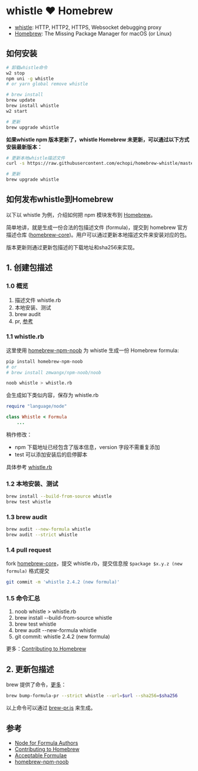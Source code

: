 # whistle ❤️ Homebrew

* [whistle]: HTTP, HTTP2, HTTPS, Websocket debugging proxy
* [Homebrew]: The Missing Package Manager for macOS (or Linux)

## 如何安装

```sh
# 卸载whistle命令
w2 stop
npm uni -g whistle
# or yarn global remove whistle

# brew install
brew update
brew install whistle
w2 start

# 更新
brew upgrade whistle
```

**如果whistle npm 版本更新了，whistle Homebrew 未更新，可以通过以下方式安装最新版本：**

```sh
# 更新本地whistle描述文件
curl -s https://raw.githubusercontent.com/echopi/homebrew-whistle/master/brew-local-update.sh | bash -s --

# 更新
brew upgrade whistle
```

## 如何发布whistle到Homebrew

以下以 whistle 为例，介绍如何把 npm 模块发布到 [Homebrew]。

简单地讲，就是生成一份合法的包描述文件 (formula)，提交到 homebrew 官方描述仓库 ([homebrew-core])。用户可以通过更新本地描述文件来安装对应的包。

版本更新则通过更新包描述的下载地址和sha256来实现。

## 1. 创建包描述

### 1.0 概览

1. 描述文件 whistle.rb
2. 本地安装、测试
3. brew audit
4. pr, [参考](https://github.com/Homebrew/homebrew-core/pull/48268)

### 1.1 whistle.rb

这里使用 [homebrew-npm-noob] 为 whistle 生成一份 Homebrew formula:

```sh
pip install homebrew-npm-noob
# or
# brew install zmwangx/npm-noob/noob

noob whistle > whistle.rb
```

会生成如下类似内容，保存为 whistle.rb

```rb
require "language/node"

class Whistle < Formula
	...
```

稍作修改：

* npm 下载地址已经包含了版本信息，version 字段不需重复添加
* test 可以添加安装后的启停脚本

具体参考 [whistle.rb]

### 1.2 本地安装、测试

```sh
brew install --build-from-source whistle
brew test whistle
```

### 1.3 brew audit

```sh
brew audit --new-formula whistle
brew audit --strict whistle
```

### 1.4 pull request

fork [homebrew-core]，提交 whistle.rb，提交信息按 `$package $x.y.z (new formula)` 格式提交

```sh
git commit -m 'whistle 2.4.2 (new formula)'
```

### 1.5 命令汇总

1. noob whistle > whistle.rb
2. brew install --build-from-source whistle
3. brew test whistle
4. brew audit --new-formula whistle
4. git commit: whistle 2.4.2 (new formula)

更多：[Contributing to Homebrew]

## 2. 更新包描述

<!-- 更新 whistle.rb 的版本相关信息，先进行本地测试：

```sh
brew uninstall --force whistle
brew install --build-from-source whistle
brew test whistle
brew audit --strict whistle
``` -->

brew 提供了命令，[更多](https://github.com/Homebrew/homebrew-core/blob/master/CONTRIBUTING.md#to-submit-a-version-upgrade-for-the-foo-formula)：

```sh
brew bump-formula-pr --strict whistle --url=$url --sha256=$sha256
```

以上命令可以通过 [brew-pr.js] 来生成。

## 参考

* [Node for Formula Authors](https://docs.brew.sh/Node-for-Formula-Authors)
* [Contributing to Homebrew]
* [Acceptable Formulae](https://docs.brew.sh/Acceptable-Formulae)
* [homebrew-npm-noob]

[Contributing to Homebrew]: https://github.com/Homebrew/homebrew-core/blob/master/CONTRIBUTING.md
[homebrew-npm-noob]: https://github.com/zmwangx/homebrew-npm-noob
[homebrew-core]: git@github.com:Homebrew/homebrew-core.git
[Homebrew]: https://brew.sh/
[whistle.rb]: https://github.com/Homebrew/homebrew-core/blob/master/Formula/whistle.rb
[How to Create and Maintain a Tap]: https://docs.brew.sh/How-to-Create-and-Maintain-a-Tap
[whistle]: https://github.com/avwo/whistle
[brew-pr.js]: ./brew-pr.js
[brew-local-update.js]: ./brew-local-update.js
